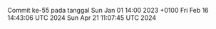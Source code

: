 Commit ke-55 pada tanggal Sun Jan 01 14:00 2023 +0100
Fri Feb 16 14:43:06 UTC 2024
Sun Apr 21 11:07:45 UTC 2024

